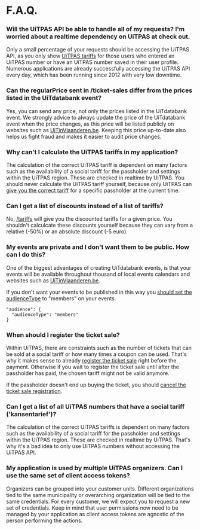 # F.A.Q.

### Will the UiTPAS API be able to handle all of my requests? I'm worried about a realtime dependency on UiTPAS at check out.

Only a small percentage of your requests should be accessing the UiTPAS API, as you only show [UiTPAS tariffs](/reference/uitpas.json/paths/~1tariffs/get) for those users who entered an UiTPAS number or have an UiTPAS number saved in their user profile. Numerous applications are already successfully accessing the UiTPAS API every day, which has been running since 2012 with very low downtime.

### Can the regularPrice sent in /ticket-sales differ from the prices listed in the UiTdatabank event?

Yes, you can send any price, not only the prices listed in the UiTdatabank event.
We strongly advice to always update the price of the UiTdatabank event when the price changes, as this price will be listed publicly on websites such as [UiTinVlaanderen.be](http://UiTinVlaanderen.be).
Keeping this price up-to-date also helps us fight fraud and makes it easier to audit price changes.

### Why can't I calculate the UiTPAS tariffs in my application?

The calculation of the correct UiTPAS tariff is dependent on many factors such as the availability of a social tariff for the passholder and settings within the UiTPAS region. These are checked in realtime by UiTPAS. You should never calculate the UiTPAS tariff yourself, because only UiTPAS can [give you the correct tariff](/reference/uitpas.json/paths/~1tariffs/get) for a specific passholder at the current time.

### Can I get a list of discounts instead of a list of tariffs?

No, [/tariffs](/reference/uitpas.json/paths/~1tariffs/get) will give you the discounted tariffs for a given price.
You shouldn't calculcate these discounts yourself because they can vary from a relative (-50%) or an absolute discount (-5 euro).

### My events are private and I don't want them to be public. How can I do this?

One of the biggest advantages of creating UiTdatabank events, is that your events will be available throughout thousand of local events calendars and websites such as [UiTinVlaanderen.be](http://UiTinVlaanderen.be).

If you don't want your events to be published in this way you [should set the audienceType](https://documentatie.uitdatabank.be/content/json-ld-crud-api/latest/events/event-audience.html) to "members" on your events.

    "audience": {
      "audienceType": "members"
    }

### When should I register the ticket sale?

Within UiTPAS, there are constraints such as the number of tickets that can be sold at a social tariff or how many times a coupon can be used.
That's why it makes sense to already [register the ticket sale](/reference/uitpas.json/paths/~1ticket-sales/post) right before the payment.
Otherwise if you wait to register the ticket sale until after the passholder has paid, the chosen tariff might not be valid anymore.

If the passholder doesn't end up buying the ticket, you should [cancel the ticket sale registration](/reference/uitpas.json/paths/~1ticket-sales~1%7BticketSaleId%7D/delete).

### Can I get a list of all UiTPAS numbers that have a social tariff ('kansentarief')?

The calculation of the correct UiTPAS tariffs is dependent on many factors such as the availability of a social tariff for the passholder and settings within the UiTPAS region. These are checked in realtime by UiTPAS. That's why it's a bad idea to only use UiTPAS numbers without accessing the UiTPAS API.

### My application is used by multiple UiTPAS organizers.  Can I use the same set of client access tokens?

Organizers can be grouped into your customer units. Different organizations tied to the same municipality or overarching organization will be tied to the same credentials. For every customer, we will expect you to request a new set of credentials. Keep in mind that user permissions now need to be managed by your application as client access tokens are agnostic of the person performing the actions.
